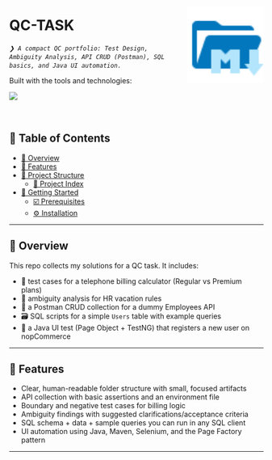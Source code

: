<div align="left" style="position: relative;">
<img src="https://raw.githubusercontent.com/PKief/vscode-material-icon-theme/ec559a9f6bfd399b82bb44393651661b08aaf7ba/icons/folder-markdown-open.svg" align="right" width="30%" style="margin: -20px 0 0 20px;">
<h1>QC-TASK</h1>
<p align="left">
	<em><code>❯ A compact QC portfolio: Test Design, Ambiguity Analysis, API CRUD (Postman), SQL basics, and Java UI automation.</code></em>
</p>
<p align="left">Built with the tools and technologies:</p>
<p align="left">
	<a href="https://skillicons.dev">
		<img src="https://skillicons.dev/icons?i=java,maven,selenium,postman,mysql,sqlite,md">
	</a>
</p>
</div>
<br clear="right">

## 🔗 Table of Contents

- [📍 Overview](#-overview)
- [👾 Features](#-features)
- [📁 Project Structure](#-project-structure)
  - [📂 Project Index](#-project-index)
- [🚀 Getting Started](#-getting-started)
  - [☑️ Prerequisites](#-prerequisites)
  - [⚙️ Installation](#-installation)

---

## 📍 Overview

This repo collects my solutions for a QC task. It includes:
- 🧪 test cases for a telephone billing calculator (Regular vs Premium plans)
- 🧭 ambiguity analysis for HR vacation rules
- 🔌 a Postman CRUD collection for a dummy Employees API
- 🗃️ SQL scripts for a simple `Users` table with example queries
- 🤖 a Java UI test (Page Object + TestNG) that registers a new user on nopCommerce


---

## 👾 Features

- Clear, human-readable folder structure with small, focused artifacts
- API collection with basic assertions and an environment file
- Boundary and negative test cases for billing logic
- Ambiguity findings with suggested clarifications/acceptance criteria
- SQL schema + data + sample queries you can run in any SQL client
- UI automation using Java, Maven, Selenium, and the Page Factory pattern
---


